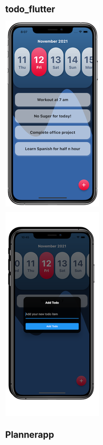 # todo_flutter

![alt tag](https://github.com/Richa0305/images/blob/main/Apple%20iPhone%2011%20Pro%20Max%20Screenshot%201.png)

![alt tag](https://github.com/Richa0305/images/blob/main/Apple%20iPhone%2011%20Pro%20Max-2.png)
# Plannerapp
